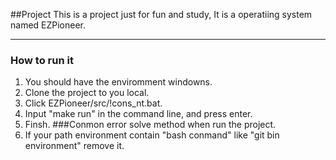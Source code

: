 ##Project
This is a project just for fun and study, It is a operatiing system named EZPioneer.

---------

### How to run it
1. You should have the enviromment windowns.
2. Clone the project to you local.
3. Click EZPioneer/src/!cons_nt.bat.
4. Input "make run" in the command line, and press enter.
5. Finsh.
###Conmon error solve method when run the project.
1. If your path environment contain "bash conmand" like "git bin environment" remove it.
